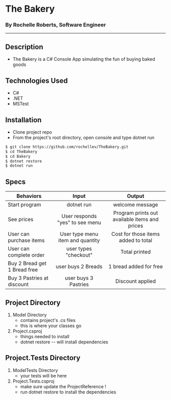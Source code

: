 # The Bakery
### By Rochelle Roberts, Software Engineer
-----

## Description
* The Bakery is a C# Console App simulating the fun of buying baked goods

## Technologies Used
* C#
* .NET
* MSTest

## Installation
* Clone project repo
* From the project's root directory, open console and type dotnet run

```sh
$ git clone https://github.com/rochellev/TheBakery.git
$ cd TheBakery
$ cd Bakery
$ dotnet restore
$ dotnet run
```

## Specs

| Behaviors       | Input          | Output      |
| ---------------- |:------------:| :--------------:|
| Start program | dotnet run | welcome message |
| See prices |  User responds "yes" to see menu | Program prints out available items and prices |
| User can purchase items | User type menu item and quantity | Cost for those items added to total |
| User can complete order | user types "checkout" | Total printed |
| Buy 2 Bread get 1 Bread free | user buys 2 Breads | 1 bread added for free |
| Buy 3 Pastries at discount | user buys 3 Pastries | Discount applied |



## Project Directory
1. Model Directory
    * contains project's .cs files 
    * this is where your classes go
2. Project.csproj
    * things needed to install 
    * dotnet restore -- will install dependencies

## Project.Tests Directory
1. ModelTests Directory
    * your tests will be here
2. Project.Tests.csproj
    * make sure update the ProjectReference !
    * run dotnet restore to install the dependencies
